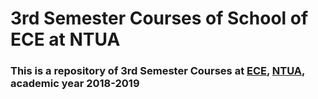 # 3rd Semester Courses of School of ECE at NTUA


### This is a repository of 3rd Semester Courses at [ECE](https://www.ece.ntua.gr/en), [NTUA](https://www.ntua.gr/en), academic year 2018-2019
